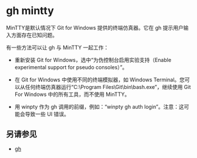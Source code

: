 # gh mintty

MinTTY是默认情况下 Git for Windows 提供的终端仿真器。它在 gh 提示用户输入方面存在已知问题。

有一些方法可以让 gh 与 MinTTY 一起工作：

- 重新安装 Git for Windows，选中“为伪控制台启用实验支持（Enable experimental support for pseudo consoles）”。

- 在 Git for Windows 中使用不同的终端模拟器，如 Windows Terminal。您可以从任何终端仿真器运行“C:\Program Files\Git\bin\bash.exe”，继续使用 Git For Windows 中的所有工具，而不使用 MinTTY。

- 用 winpty 作为 gh 调用的前缀，例如：“winpty gh auth login”。注意：这可能会导致一些 UI 错误。

## 另请参见

- [gh](/gh)